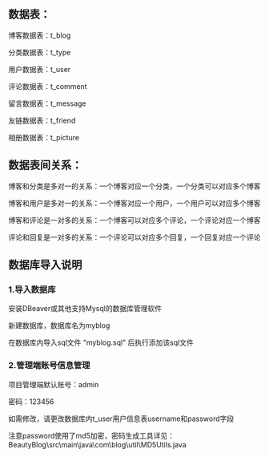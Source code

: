 
## 数据表：

博客数据表：t_blog

分类数据表：t_type

用户数据表：t_user

评论数据表：t_comment

留言数据表：t_message

友链数据表：t_friend

相册数据表：t_picture

## 数据表间关系：

博客和分类是多对一的关系：一个博客对应一个分类，一个分类可以对应多个博客

博客和用户是多对一的关系：一个博客对应一个用户，一个用户可以对应多个博客

博客和评论是一对多的关系：一个博客可以对应多个评论，一个评论对应一个博客

评论和回复是一对多的关系：一个评论可以对应多个回复，一个回复对应一个评论

## 数据库导入说明

### 1.导入数据库

安装DBeaver或其他支持Mysql的数据库管理软件

新建数据库，数据库名为myblog

在数据库内导入sql文件 "myblog.sql" 后执行添加该sql文件

### 2.管理端账号信息管理

项目管理端默认账号：admin

密码：123456

如需修改，请更改数据库内t_user用户信息表username和password字段

注意password使用了md5加密，密码生成工具详见：BeautyBlog\src\main\java\com\blog\util\MD5Utils.java


